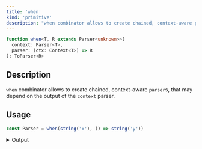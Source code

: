 ```yaml
---
title: 'when'
kind: 'primitive'
description: "when combinator allows to create chained, context-aware parsers, that may depend on the output of the context parser."
---
```


```typescript {{ withLineNumbers: false }}
function when<T, R extends Parser<unknown>>(
  context: Parser<T>,
  parser: (ctx: Context<T>) => R
): ToParser<R>
```

## Description

`when` combinator allows to create chained, context-aware `parser`s, that may depend on the output of the `context` parser.

## Usage

```typescript
const Parser = when(string('x'), () => string('y'))
```

<details>
  <summary>Output</summary>

  ### Success

  ```typescript
  run(Parser).with('xy')

  {
    isOk: true,
    pos: 2,
    value: 'y'
  }
  ```

  ### Failure

  ```typescript
  run(Parser).with('yy')

  {
    isOk: false,
    pos: 1,
    expected: 'x'
  }
  ```
</details>
